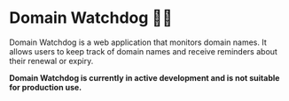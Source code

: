 # Domain Watchdog 💂🐶
Domain Watchdog is a web application that monitors domain names. It allows users to keep track of domain names and receive reminders about their renewal or expiry.

**Domain Watchdog is currently in active development and is not suitable for production use.**